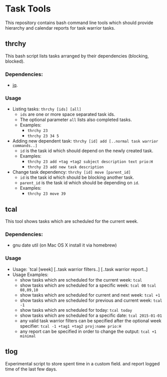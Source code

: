 # Task Tools

This repository contains bash command line tools which should
provide hierarchy and calendar reports for task warrior tasks. 

## thrchy

This bash script lists tasks arranged by their dependencies (blocking, blocked).

### Dependencies:

* [jq](http://stedolan.github.io/jq/).

### Usage

* Listing tasks:
  `thrchy [ids] [all]`
    * `ids` are one or more space separated task ids.
    * The optional parameter `all` lists also completed tasks.
    * Examples: 
        * `thrchy 23`
        * `thrchy 23 34 5`
* Adding new dependent task:
  `thrchy [id] add [..normal task warrior commands..]`
    * `id` is the task id which should depend on the newly created task.
    * Examples: 
        * `thrchy 23 add +tag +tag2 subject description text prio:H`
        * `thrchy 23 add new task description`
* Change task dependency:
  `thrchy [id] move [parent_id]`
    * `id` is the task id which should be blocking another task.
    * `parent_id` is the task id which should be depending on `id`.
    * Examples: 
        * `thrchy 23 move 39`

## tcal

This tool shows tasks which are scheduled for the current week.

### Dependencies:

* gnu date util (on Mac OS X install it via homebrew)

### Usage

* Usage: `tcal [week] [..task warrior filters..] [..task warrior report..]
* Usage Examples:
    * show tasks which are scheduled for the current week:
      `tcal`
    * show tasks which are scheduled for a specific week:
      `tcal 08`
      `tcal 08,09,10`
    * show tasks which are scheduled for current and next week:
      `tcal +1`
    * show tasks which are scheduled for previous and current week:
      `tcal -1`
    * show tasks which are scheduled for today:
      `tcal today`
    * show tasks which are scheduled for a specific date:
      `tcal 2015-01-01`
    * any valid task warrior filters can be specified after the optional week specifier:
      `tcal -1 +tag1 +tag2 proj:name prio:H`
    * any report can be specified in order to change the output:
      `tcal +1 minimal`

## tlog

Experimental script to store spent time in a custom field.
and report logged time of the last few days.

